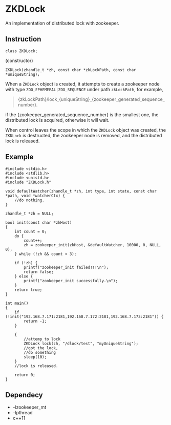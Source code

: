 # ZKDLock
An implementation of distributed lock with zookeeper.

## Instruction
	class ZKDLock;
(constructor) 

	ZKDLock(zhandle_t *zh, const char *zkLockPath, const char *uniqueString);
When a `ZKDLock` object is created, it attempts to create a zookeeper node with type `ZOO_EPHEMERAL|ZOO_SEQUENCE` under path `zkLockPath`, for example, 


> {zkLockPath}/lock_{uniqueString}_{zookeeper_generated_sequence_number}.

if the {zookeeper_generated_sequence_number} is the smallest one, the distributed lock is acquired, otherwise it will wait.

When control leaves the scope in which the `ZKDLock` object was created, the `ZKDLock` is destructed, the zookeeper node is removed, and the distributed lock is released.

## Example

    #include <stdio.h>
    #include <stdlib.h>
    #include <unistd.h>
    #include "ZKDLock.h"
    
    void defaultWatcher(zhandle_t *zh, int type, int state, const char *path, void *watcherCtx) {
    	//do nothing.
    }
    
    zhandle_t *zh = NULL;
    
    bool init(const char *zkHost) 
	{
	    int count = 0;
	    do {
		    count++;
		    zh = zookeeper_init(zkHost, &defaultWatcher, 10000, 0, NULL, 0);
    	} while (!zh && count < 3);
    
	    if (!zh) {
		    printf("zookeeper_init failed!!!\n");
		    return false;
	    } else {
	    	printf("zookeeper_init successfully.\n");
	    }
	    return true;
    }
    
    int main()
    {
		if (!init("192.168.7.171:2181,192.168.7.172:2181,192.168.7.173:2181")) {
			return -1;
		}

		{
			//attemp to lock
			ZKDLock lock(zh, "/dlock/test", "myUniqueString");
			//got the lock, 
			//do something
			sleep(10);
		}
		//lock is released.

		return 0;
    }
    
## Dependecy
- -lzookeeper_mt
- -lpthread
- c++11
